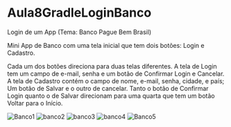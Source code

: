 # Aula8GradleLoginBanco
Login de um App (Tema: Banco Pague Bem Brasil)

Mini App de Banco com uma tela inicial que tem dois botões: Login e Cadastro.

Cada um dos botões direciona para duas telas diferentes.
A tela de Login tem um campo de e-mail, senha e um botão de Confirmar Login e Cancelar.
A tela de Cadastro contém o campo de nome, e-mail, senha, cidade, e país; Um botão de Salvar e o outro de cancelar.
Tanto o botão de Confirmar Login quanto o de Salvar direcionam para uma quarta que tem um botão Voltar para o Início.

![Banco1](https://user-images.githubusercontent.com/93688006/220184691-992bc8ba-5c33-4707-9286-c710fc99fc9b.png)
![banco2](https://user-images.githubusercontent.com/93688006/220184704-79ebd833-01aa-42f5-bd19-1b18bbeb70e8.png)
![banco3](https://user-images.githubusercontent.com/93688006/220184713-d85dce8f-5d6c-4eef-a63d-0ecc1ba2e8e7.png)
![banco4](https://user-images.githubusercontent.com/93688006/220184727-49b5aa79-c48d-4c6c-bd51-4e847851ce71.png)
![Banco5](https://user-images.githubusercontent.com/93688006/220184741-47085fbc-5d10-4038-9af2-17dc3e747913.png)
